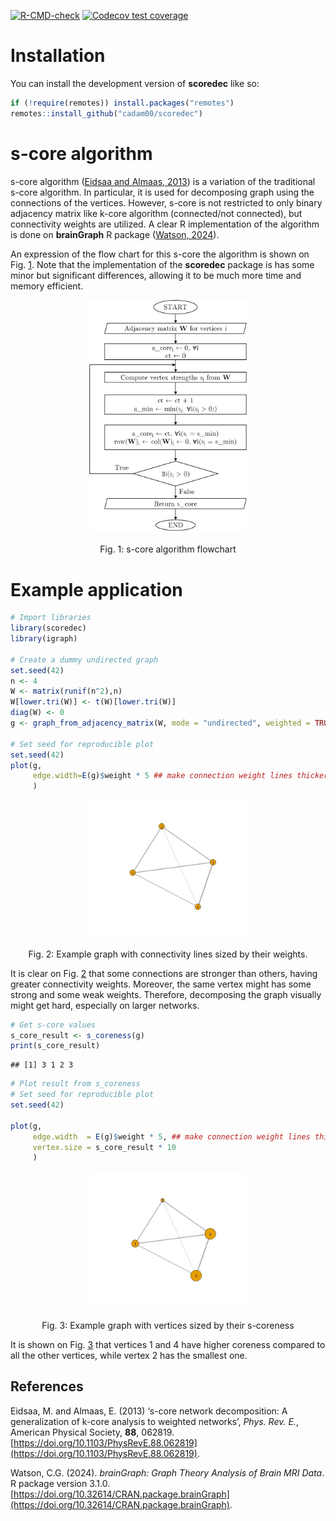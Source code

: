 <!-- badges: start -->
[![R-CMD-check](https://github.com/cadam00/scoredec/actions/workflows/R-CMD-check.yaml/badge.svg)](https://github.com/cadam00/scoredec/actions/workflows/R-CMD-check.yaml)
  [![Codecov test coverage](https://codecov.io/gh/cadam00/scoredec/branch/main/graph/badge.svg)](https://app.codecov.io/gh/cadam00/scoredec?branch=main)
<!-- badges: end -->
  
# **Installation**

You can install the development version of **scoredec** like so:

``` r
if (!require(remotes)) install.packages("remotes")
remotes::install_github("cadam00/scoredec")
```

# **s-core algorithm**

s-core algorithm ([Eidsaa and Almaas, 2013](#ref-eidsaa2013s)) is a variation of
the traditional s-core algorithm. In particular, it is used for decomposing
graph using the connections of the vertices. However, s-core is not restricted
to only binary adjacency matrix like k-core algorithm (connected/not connected),
but connectivity weights are utilized. A clear R implementation of the algorithm
is done on **brainGraph** R package ([Watson, 2024](#ref-brainGraph)).

An expression of the flow chart for this s-core the algorithm is shown on Fig.
<a href="#ref-Figure1">1</a>. Note that the implementation of the **scoredec**
package is has some minor but significant differences, allowing it to be much
more time and memory efficient.

<p align="center">
  <img src="man/figures/fig1.png", width="50%" />
</p>
<p class="caption" align="center">
<span id="ref-Figure1"></span>Fig. 1: s-core algorithm flowchart
</p>

# **Example application**

```r
# Import libraries
library(scoredec)
library(igraph)

# Create a dummy undirected graph
set.seed(42)
n <- 4
W <- matrix(runif(n^2),n)
W[lower.tri(W)] <- t(W)[lower.tri(W)]
diag(W) <- 0
g <- graph_from_adjacency_matrix(W, mode = "undirected", weighted = TRUE)

# Set seed for reproducible plot
set.seed(42)
plot(g,
     edge.width=E(g)$weight * 5 ## make connection weight lines thicker
     )
```

<p align="center">
  <img src="man/figures/fig2.png", width="50%" />
</p>
<p class="caption" align="center">
<span id="ref-Figure2"></span>Fig. 2: Example graph with connectivity lines
sized by their weights.
</p>

It is clear on Fig. <a href="#ref-Figure2">2</a> that some connections are
stronger than others, having greater connectivity weights. Moreover, the same
vertex might has some strong and some weak weights. Therefore, decomposing the
graph visually might get hard, especially on larger networks.

```r
# Get s-core values
s_core_result <- s_coreness(g)
print(s_core_result)
```
```
## [1] 3 1 2 3
```

```r
# Plot result from s_coreness
# Set seed for reproducible plot
set.seed(42)

plot(g,
     edge.width  = E(g)$weight * 5, ## make connection weight lines thicker
     vertex.size = s_core_result * 10
     )
```
<p align="center">
  <img src="man/figures/fig3.png", width="50%" />
</p>
<p class="caption" align="center">
<span id="ref-Figure3"></span>Fig. 3: Example graph with vertices sized by their
s-coreness
</p>

It is shown on Fig. <a href="#ref-Figure3">3</a> that vertices 1 and 4 have
higher coreness compared to all the other vertices, while vertex 2 has the
smallest one.

## **References**
Eidsaa, M. and Almaas, E. (2013) <span class="nocase" id="ref-eidsaa2013s">
‘s-core network decomposition: A generalization of k-core analysis to weighted
networks’</span>, <em>Phys. Rev. E.</em>, American Physical Society, <b>88</b>,
062819.
[https://doi.org/10.1103/PhysRevE.88.062819](https://doi.org/10.1103/PhysRevE.88.062819).

Watson, C.G. (2024). *<span class="nocase" id="ref-brainGraph">brainGraph: Graph
Theory Analysis of Brain MRI Data</span>*. R package version 3.1.0.
[https://doi.org/10.32614/CRAN.package.brainGraph](https://doi.org/10.32614/CRAN.package.brainGraph).
